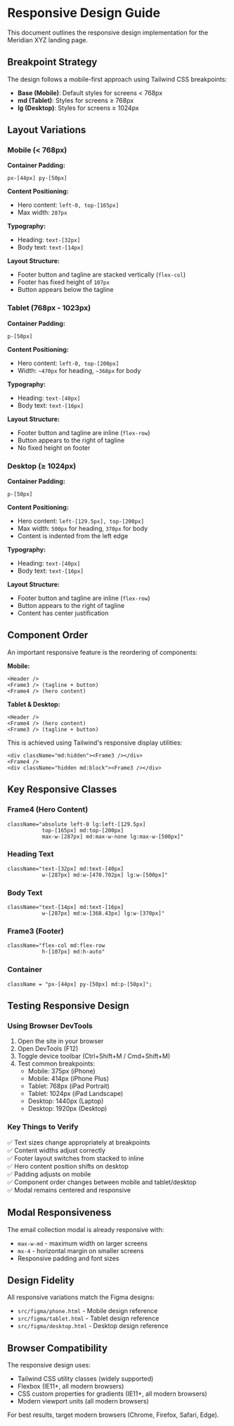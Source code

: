 # Responsive Design Guide

This document outlines the responsive design implementation for the Meridian XYZ landing page.

## Breakpoint Strategy

The design follows a mobile-first approach using Tailwind CSS breakpoints:

- **Base (Mobile)**: Default styles for screens < 768px
- **md (Tablet)**: Styles for screens ≥ 768px
- **lg (Desktop)**: Styles for screens ≥ 1024px

## Layout Variations

### Mobile (< 768px)

**Container Padding:**

```
px-[44px] py-[50px]
```

**Content Positioning:**

- Hero content: `left-0, top-[165px]`
- Max width: `287px`

**Typography:**

- Heading: `text-[32px]`
- Body text: `text-[14px]`

**Layout Structure:**

- Footer button and tagline are stacked vertically (`flex-col`)
- Footer has fixed height of `107px`
- Button appears below the tagline

### Tablet (768px - 1023px)

**Container Padding:**

```
p-[50px]
```

**Content Positioning:**

- Hero content: `left-0, top-[200px]`
- Width: `~470px` for heading, `~368px` for body

**Typography:**

- Heading: `text-[40px]`
- Body text: `text-[16px]`

**Layout Structure:**

- Footer button and tagline are inline (`flex-row`)
- Button appears to the right of tagline
- No fixed height on footer

### Desktop (≥ 1024px)

**Container Padding:**

```
p-[50px]
```

**Content Positioning:**

- Hero content: `left-[129.5px], top-[200px]`
- Max width: `500px` for heading, `370px` for body
- Content is indented from the left edge

**Typography:**

- Heading: `text-[40px]`
- Body text: `text-[16px]`

**Layout Structure:**

- Footer button and tagline are inline (`flex-row`)
- Button appears to the right of tagline
- Content has center justification

## Component Order

An important responsive feature is the reordering of components:

**Mobile:**

```
<Header />
<Frame3 /> (tagline + button)
<Frame4 /> (hero content)
```

**Tablet & Desktop:**

```
<Header />
<Frame4 /> (hero content)
<Frame3 /> (tagline + button)
```

This is achieved using Tailwind's responsive display utilities:

```tsx
<div className="md:hidden"><Frame3 /></div>
<Frame4 />
<div className="hidden md:block"><Frame3 /></div>
```

## Key Responsive Classes

### Frame4 (Hero Content)

```tsx
className="absolute left-0 lg:left-[129.5px]
           top-[165px] md:top-[200px]
           max-w-[287px] md:max-w-none lg:max-w-[500px]"
```

### Heading Text

```tsx
className="text-[32px] md:text-[40px]
           w-[287px] md:w-[470.702px] lg:w-[500px]"
```

### Body Text

```tsx
className="text-[14px] md:text-[16px]
           w-[287px] md:w-[368.43px] lg:w-[370px]"
```

### Frame3 (Footer)

```tsx
className="flex-col md:flex-row
           h-[107px] md:h-auto"
```

### Container

```tsx
className = "px-[44px] py-[50px] md:p-[50px]";
```

## Testing Responsive Design

### Using Browser DevTools

1. Open the site in your browser
2. Open DevTools (F12)
3. Toggle device toolbar (Ctrl+Shift+M / Cmd+Shift+M)
4. Test common breakpoints:
   - Mobile: 375px (iPhone)
   - Mobile: 414px (iPhone Plus)
   - Tablet: 768px (iPad Portrait)
   - Tablet: 1024px (iPad Landscape)
   - Desktop: 1440px (Laptop)
   - Desktop: 1920px (Desktop)

### Key Things to Verify

✅ Text sizes change appropriately at breakpoints  
✅ Content widths adjust correctly  
✅ Footer layout switches from stacked to inline  
✅ Hero content position shifts on desktop  
✅ Padding adjusts on mobile  
✅ Component order changes between mobile and tablet/desktop  
✅ Modal remains centered and responsive

## Modal Responsiveness

The email collection modal is already responsive with:

- `max-w-md` - maximum width on larger screens
- `mx-4` - horizontal margin on smaller screens
- Responsive padding and font sizes

## Design Fidelity

All responsive variations match the Figma designs:

- `src/figma/phone.html` - Mobile design reference
- `src/figma/tablet.html` - Tablet design reference
- `src/figma/desktop.html` - Desktop design reference

## Browser Compatibility

The responsive design uses:

- Tailwind CSS utility classes (widely supported)
- Flexbox (IE11+, all modern browsers)
- CSS custom properties for gradients (IE11+, all modern browsers)
- Modern viewport units (all modern browsers)

For best results, target modern browsers (Chrome, Firefox, Safari, Edge).
